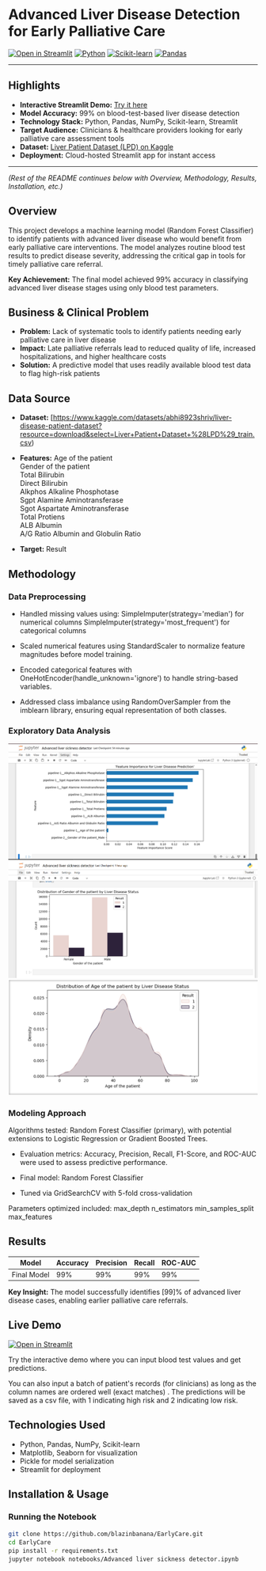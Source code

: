 # Advanced Liver Disease Detection for Early Palliative Care


[![Open in Streamlit](https://static.streamlit.io/badges/streamlit_badge_black_white.svg)](https://earlycare-gkszkb6h3xpfyo9jnqdbp3.streamlit.app/)
[![Python](https://img.shields.io/badge/Python-3.11-blue?logo=python)](https://www.python.org/)
[![Scikit-learn](https://img.shields.io/badge/Scikit--learn-0.26-green?logo=scikit-learn)](https://scikit-learn.org/)
[![Pandas](https://img.shields.io/badge/Pandas-1.5-blue?logo=pandas)](https://pandas.pydata.org/)

---

## Highlights
- **Interactive Streamlit Demo:** [Try it here](https://earlycare-gkszkb6h3xpfyo9jnqdbp3.streamlit.app/)
- **Model Accuracy:** 99% on blood-test-based liver disease detection
- **Technology Stack:** Python, Pandas, NumPy, Scikit-learn, Streamlit
- **Target Audience:** Clinicians & healthcare providers looking for early palliative care assessment tools
- **Dataset:** [Liver Patient Dataset (LPD) on Kaggle](https://www.kaggle.com/datasets/abhi8923shriv/liver-disease-patient-dataset?resource=download&select=Liver+Patient+Dataset+%28LPD%29_train.csv)
- **Deployment:** Cloud-hosted Streamlit app for instant access

---

*(Rest of the README continues below with Overview, Methodology, Results, Installation, etc.)*


## Overview
This project develops a machine learning model (Random Forest Classifier) to identify patients with advanced liver disease who would benefit from early palliative care interventions. The model analyzes routine blood test results to predict disease severity, addressing the critical gap in tools for timely palliative care referral.

**Key Achievement:** The final model achieved 99% accuracy in classifying advanced liver disease stages using only blood test parameters.

## Business & Clinical Problem
- **Problem:** Lack of systematic tools to identify patients needing early palliative care in liver disease
- **Impact:** Late palliative referrals lead to reduced quality of life, increased hospitalizations, and higher healthcare costs
- **Solution:** A predictive model that uses readily available blood test data to flag high-risk patients

## Data Source
- **Dataset:** [https://www.kaggle.com/datasets/abhi8923shriv/liver-disease-patient-dataset?resource=download&select=Liver+Patient+Dataset+%28LPD%29_train.csv)
  
- **Features:**
Age of the patient                        
Gender of the patient                   
Total Bilirubin                         
Direct Bilirubin                        
Alkphos Alkaline Phosphotase            
Sgpt Alamine Aminotransferase           
Sgot Aspartate Aminotransferase         
Total Protiens                          
ALB Albumin                             
A/G Ratio Albumin and Globulin Ratio

- **Target:**
Result

## Methodology

### Data Preprocessing

- Handled missing values using:
SimpleImputer(strategy='median') for numerical columns
SimpleImputer(strategy='most_frequent') for categorical columns

- Scaled numerical features using StandardScaler to normalize feature magnitudes before model training.

- Encoded categorical features with OneHotEncoder(handle_unknown='ignore') to handle string-based variables.

- Addressed class imbalance using RandomOverSampler from the imblearn library, ensuring equal representation of both classes.

### Exploratory Data Analysis
![Feature Importance](assets/feature_importances.PNG)
![Data Distribution](assets/data_distribution_gender.PNG)
![Data Distribution](assets/data_distribution_age.PNG)

### Modeling Approach
Algorithms tested: Random Forest Classifier (primary), with potential extensions to Logistic Regression or Gradient Boosted Trees.

- Evaluation metrics: Accuracy, Precision, Recall, F1-Score, and ROC-AUC were used to assess predictive performance.

- Final model: Random Forest Classifier

- Tuned via GridSearchCV with 5-fold cross-validation

Parameters optimized included:
max_depth
n_estimators
min_samples_split
max_features

## Results
| Model | Accuracy | Precision | Recall | ROC-AUC |
|-------|----------|-----------|--------|---------|
| Final Model | 99% | 99% | 99% | 99% |

**Key Insight:** The model successfully identifies [99]% of advanced liver disease cases, enabling earlier palliative care referrals.

## Live Demo
[![Open in Streamlit](https://static.streamlit.io/badges/streamlit_badge_black_white.svg)](https://earlycare-gkszkb6h3xpfyo9jnqdbp3.streamlit.app/)


Try the interactive demo where you can input blood test values and get predictions.

You can also input a batch of patient's records (for clinicians) as long as the column names are ordered well (exact matches) . The predictions will be saved as a csv file, with 1 indicating high risk and 2 indicating low risk.

## Technologies Used
- Python, Pandas, NumPy, Scikit-learn
- Matplotlib, Seaborn for visualization
- Pickle for model serialization
- Streamlit for deployment

## Installation & Usage

### Running the Notebook
```bash
git clone https://github.com/blazinbanana/EarlyCare.git
cd EarlyCare
pip install -r requirements.txt
jupyter notebook notebooks/Advanced liver sickness detector.ipynb


